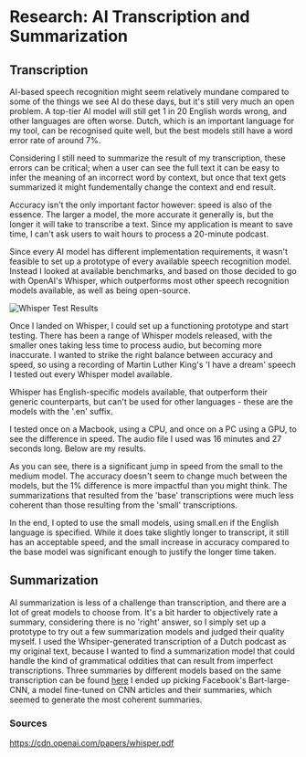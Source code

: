 # Research: AI Transcription and Summarization

## Transcription

AI-based speech recognition might seem relatively mundane compared to some of the things we see AI do these days, but it's still very much an open problem. A top-tier AI model will still get 1 in 20 English words wrong, and other languages are often worse. Dutch, which is an important language for my tool, can be recognised quite well, but the best models still have a word error rate of around 7%. 

Considering I still need to summarize the result of my transcription, these errors can be critical; when a user can see the full text it can be easy to infer the meaning of an incorrect word by context, but once that text gets summarized it might fundementally change the context and end result.

Accuracy isn't the only important factor however: speed is also of the essence. The larger a model, the more accurate it generally is, but the longer it will take to transcribe a text. Since my application is meant to save time, I can't ask users to wait hours to process a 20-minute podcast.

Since every AI model has different implementation requirements, it wasn't feasible to set up a prototype of every available speech recognition model. Instead I looked at available benchmarks, and based on those decided to go with OpenAI's Whisper, which outperforms most other speech recognition models available, as well as being open-source.

![Whisper Test Results](https://user-images.githubusercontent.com/9715331/227275260-4c2383b9-2eb2-4dbc-9715-469d377e0523.png)

Once I landed on Whisper, I could set up a functioning prototype and start testing. There has been a range of Whisper models released, with the smaller ones taking less time to process audio, but becoming more inaccurate. I wanted to strike the right balance between accuracy and speed, so using a recording of Martin Luther King's 'I have a dream' speech I tested out every Whisper model available.

Whisper has English-specific models available, that outperform their generic counterparts, but can't be used for other languages - these are the models with the '.en' suffix.

I tested once on a Macbook, using a CPU, and once on a PC using a GPU, to see the difference in speed. The audio file I used was 16 minutes and 27 seconds long. Below are my results.



As you can see, there is a significant jump in speed from the small to the medium model. The accuracy doesn't seem to change much between the models, but the 1% difference is more impactful than you might think. The summarizations that resulted from the 'base' transcriptions were much less coherent than those resulting from the 'small' transcriptions.

In the end, I opted to use the small models, using small.en if the English language is specified. While it does take slightly longer to transcript, it still has an acceptable speed, and the small increase in accuracy compared to the base model was significant enough to justify the longer time taken.


## Summarization

AI summarization is less of a challenge than transcription, and there are a lot of great models to choose from. It's a bit harder to objectively rate a summary, considering there is no 'right' answer, so I simply set up a prototype to try out a few summarization models and judged their quality myself. I used the Whsiper-generated transcription of a Dutch podcast as my original text, because I wanted to find a summarization model that could handle the kind of grammatical oddities that can result from imperfect transcriptions. Three summaries by different models based on the same transcription can be found [here]()
I ended up picking Facebook's Bart-large-CNN, a model fine-tuned on CNN articles and their summaries, which seemed to generate the most coherent summaries.

### Sources

https://cdn.openai.com/papers/whisper.pdf
